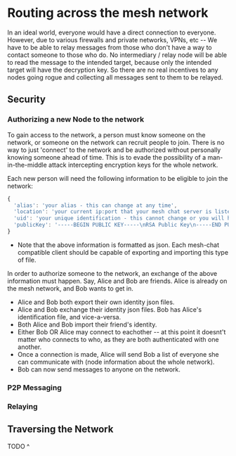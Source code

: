 # Routing across the mesh network

In an ideal world, everyone would have a direct connection to everyone.
However, due to various firewalls and private networks, VPNs, etc -- We have to be able to relay messages from those who don't have a way to contact someone to those who do.
No intermediary / relay node will be able to read the message to the intended target, because only the intended target will have the decryption key. So there are no real incentives to any nodes going rogue and collecting all messages sent to them to be relayed.

## Security

### Authorizing a new Node to the network
To gain access to the network, a person must know someone on the network, or someone on the network can recruit people to join. There is no way to just 'connect' to the network and be authorized without personally knowing someone ahead of time. This is to evade the possibility of a man-in-the-middle attack intercepting encryption keys for the whole network.

Each new person will need the following information to be eligible to join the network:
```javascript
{
  'alias': 'your alias - this can change at any time',
  'location': 'your current ip:port that your mesh chat server is listening on - this can change at any time',
  'uid': 'your unique identification - this cannot change or you will have to be re-added to the network.',
  'publicKey': '-----BEGIN PUBLIC KEY-----\nRSA Public Key\n-----END PUBLIC KEY-----\n'
}
```

* Note that the above information is formatted as json. Each mesh-chat compatible client should be capable of exporting and importing this type of file.

In order to authorize someone to the network, an exchange of the above information must happen.
Say, Alice and Bob are friends. Alice is already on the mesh network, and Bob wants to get in.

* Alice and Bob both export their own identity json files.
* Alice and Bob exchange their identity json files. Bob has Alice's identification file, and vice-a-versa.
* Both Alice and Bob import their friend's identity.
* Either Bob OR Alice may connect to eachother -- at this point it doesnt't matter who connects to who, as they are both authenticated with one another. 
* Once a connection is made, Alice will send Bob a list of everyone she can communicate with (node information about the whole network).
* Bob can now send messages to anyone on the network. 


### P2P Messaging

### Relaying

## Traversing the Network
TODO ^
